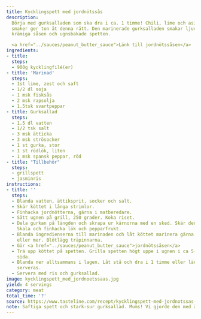 ```yaml
---
title: Kycklingspett med jordnötssås
description:
  Börja med gurksalladen som ska dra i ca. 1 timme! Chili, lime och asiatiska
  smaker ger ton åt denna rätt. Den marinerade gurksalladen smakar ljuvligt till den
  krämiga såsen och ugnsbakade spetten.

  <a href="../sauces/peanut_butter_sauce">Länk till jordnötssåsen</a>
ingredients:
- title:
  steps:
  - 900g kycklingfilé(er)
- title: 'Marinad' 
  steps:
  - 1st lime, zest och saft
  - 1/2 dl soja
  - 1 msk fisksås
  - 2 msk rapsolja
  - 1.5tsk svartpeppar
- title: Gurksallad
  steps:
  - 1.5 dl vatten
  - 1/2 tsk salt
  - 3 msk ätticka
  - 3 msk strösocker
  - 1 st gurka, stor
  - 1 st rödlök, liten
  - 1 msk spansk peppar, röd
- title: "Tillbehör"
  steps:
  - grillspett
  - jasminris
instructions:
- title: ''
  steps:
  - Blanda vatten, ättiksprit, socker och salt.
  - Skär köttet i långa strimlor.
  - Finhacka jordnötterna, gärna i matberedare.
  - Sätt ugnen på grill, 250 grader. Koka riset.
  - Dela gurkan på längden och skrapa ur kärnorna med en sked. Skär den i tunna skivor.
    Skala och finhacka lök och pepparfrukt.
  - Blanda ingredienserna till marinaden och låt köttet marinera gärna i en timme
    eller mer. Blötlägg träpinnarna.
  - Gör <a href="../sauces/peanut_butter_sauce">jordnötssåsen</a>
  - Trä upp köttet på spetten. Grilla spetten högt uppe i ugnen i ca 5-6 min på var
    sida.
  - Blanda ner alltsammans i lagen. Låt stå och dra i 1 timme eller längre innan den
    serveras.
  - Servera med ris och gurksallad.
image: kycklingspett_med_jordnoetssaas.jpg
yield: 4 servings
category: meat
total_time: '?'
source: https://www.tasteline.com/recept/kycklingspett-med-jordnotssas-4/
note: Saftiga spett och stark-sur gurksallad. Mums! Vi gjorde den med äggnudlar som blandas med lite teriyakisås och mycket “Crispy chili in oil”.
---
```


